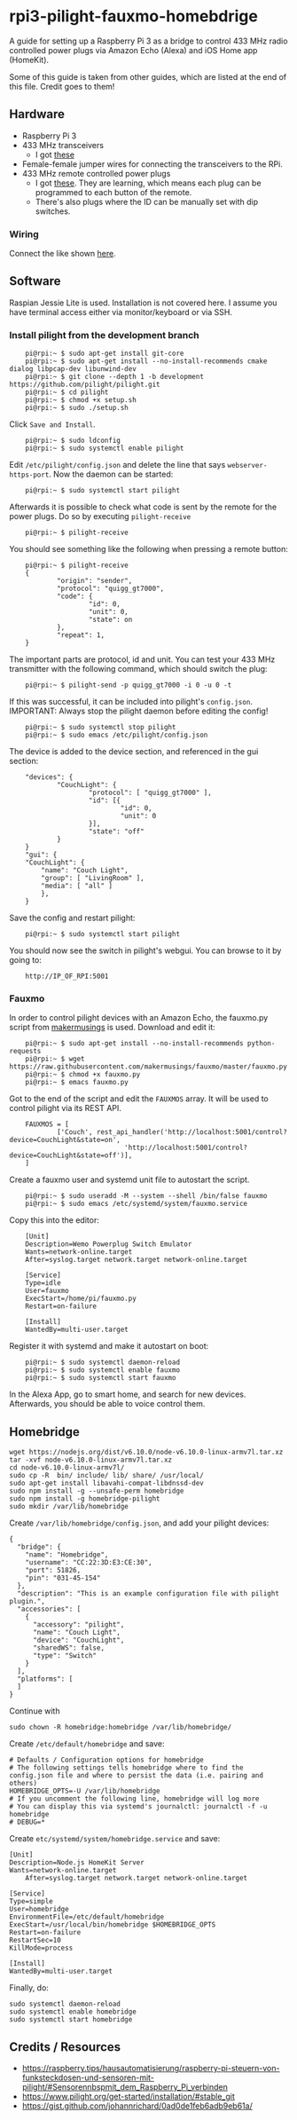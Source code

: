 # rpi3-pilight-fauxmo-homebdrige

A guide for setting up a Raspberry Pi 3 as a bridge to control 433 MHz radio controlled power plugs via Amazon Echo (Alexa) and iOS Home app (HomeKit).

Some of this guide is taken from other guides, which are listed at the end of this file. Credit goes to them!

## Hardware

- Raspberry Pi 3
- 433 MHz transceivers
  - I got [these](https://www.amazon.de/gp/product/B00R2U8OEU/)
- Female-female jumper wires for connecting the transceivers to the RPi.
- 433 MHz remote controlled power plugs
  - I got [these](http://www.pollin.de/shop/dt/MjAzOTQ0OTk-/Gebraucht_und_geprueft/Haustechnik/Installation/Funksteckdosen_dimmer_Set_GT_7008.html). They are learning, which means each plug can be programmed to each button of the remote.
  - There's also plugs where the ID can be manually set with dip switches.

### Wiring

Connect the like shown [here](https://raspberry.tips/hausautomatisierung/raspberry-pi-steuern-von-funksteckdosen-und-sensoren-mit-pilight/#Sensorennbspmit_dem_Raspberry_Pi_verbinden).

## Software

Raspian Jessie Lite is used. Installation is not covered here. I assume you have terminal access either via monitor/keyboard or via SSH.

### Install pilight from the development branch

        pi@rpi:~ $ sudo apt-get install git-core
        pi@rpi:~ $ sudo apt-get install --no-install-recommends cmake dialog libpcap-dev libunwind-dev
        pi@rpi:~ $ git clone --depth 1 -b development https://github.com/pilight/pilight.git
        pi@rpi:~ $ cd pilight
        pi@rpi:~ $ chmod +x setup.sh
        pi@rpi:~ $ sudo ./setup.sh

Click `Save and Install`.

        pi@rpi:~ $ sudo ldconfig
        pi@rpi:~ $ sudo systemctl enable pilight

Edit `/etc/pilight/config.json` and delete the line that says `webserver-https-port`. Now the daemon can be started:

        pi@rpi:~ $ sudo systemctl start pilight

Afterwards it is possible to check what code is sent by the remote for the power plugs. Do so by executing `pilight-receive`

        pi@rpi:~ $ pilight-receive

You should see something like the following when pressing a remote button:

        pi@rpi:~ $ pilight-receive
        {
                "origin": "sender",
                "protocol": "quigg_gt7000",
                "code": {
                        "id": 0,
                        "unit": 0,
                        "state": on
                },
                "repeat": 1,
        }

The important parts are protocol, id and unit. You can test your 433 MHz transmitter with the following command, which should switch the plug:

        pi@rpi:~ $ pilight-send -p quigg_gt7000 -i 0 -u 0 -t

If this was successful, it can be included into pilight's `config.json`.
IMPORTANT: Always stop the pilight daemon before editing the config!

        pi@rpi:~ $ sudo systemctl stop pilight
        pi@rpi:~ $ sudo emacs /etc/pilight/config.json

The device is added to the device section, and referenced in the gui section:

        "devices": {
                "CouchLight": {
                        "protocol": [ "quigg_gt7000" ],
                        "id": [{
                                "id": 0,
                                "unit": 0
                        }],
                        "state": "off"
                }
        }
        "gui": {
		"CouchLight": {
			"name": "Couch Light",
			"group": [ "LivingRoom" ],
			"media": [ "all" ]
        	},
        }

Save the config and restart pilight:

        pi@rpi:~ $ sudo systemctl start pilight

You should now see the switch in pilight's webgui. You can browse to it by going to:

        http://IP_OF_RPI:5001

### Fauxmo

In order to control pilight devices with an Amazon Echo, the fauxmo.py script from [makermusings](https://github.com/makermusings/fauxmo) is used. Download and edit it:

        pi@rpi:~ $ sudo apt-get install --no-install-recommends python-requests
        pi@rpi:~ $ wget https://raw.githubusercontent.com/makermusings/fauxmo/master/fauxmo.py
        pi@rpi:~ $ chmod +x fauxmo.py
        pi@rpi:~ $ emacs fauxmo.py

Got to the end of the script and edit the `FAUXMOS` array. It will be used to control pilight via its REST API.

        FAUXMOS = [
                ['Couch', rest_api_handler('http://localhost:5001/control?device=CouchLight&state=on',
                                 'http://localhost:5001/control?device=CouchLight&state=off')],
        ]

Create a fauxmo user and systemd unit file to autostart the script.

        pi@rpi:~ $ sudo useradd -M --system --shell /bin/false fauxmo
        pi@rpi:~ $ sudo emacs /etc/systemd/system/fauxmo.service

Copy this into the editor:

        [Unit]
        Description=Wemo Powerplug Switch Emulator
        Wants=network-online.target
        After=syslog.target network.target network-online.target

        [Service]
        Type=idle
        User=fauxmo
        ExecStart=/home/pi/fauxmo.py
        Restart=on-failure

        [Install]
        WantedBy=multi-user.target

Register it with systemd and make it autostart on boot:

        pi@rpi:~ $ sudo systemctl daemon-reload
        pi@rpi:~ $ sudo systemctl enable fauxmo
        pi@rpi:~ $ sudo systemctl start fauxmo

In the Alexa App, go to smart home, and search for new devices. Afterwards, you should be able to voice control them.

## Homebridge

	wget https://nodejs.org/dist/v6.10.0/node-v6.10.0-linux-armv7l.tar.xz
	tar -xvf node-v6.10.0-linux-armv7l.tar.xz
	cd node-v6.10.0-linux-armv7l/
	sudo cp -R  bin/ include/ lib/ share/ /usr/local/
	sudo apt-get install libavahi-compat-libdnssd-dev
	sudo npm install -g --unsafe-perm homebridge
	sudo npm install -g homebridge-pilight
	sudo mkdir /var/lib/homebridge
	
Create `/var/lib/homebridge/config.json`, and add your pilight devices:

	{
	  "bridge": {
	    "name": "Homebridge",
	    "username": "CC:22:3D:E3:CE:30",
	    "port": 51826,
	    "pin": "031-45-154"
	  },
	  "description": "This is an example configuration file with pilight plugin.",
	  "accessories": [
	    {
	      "accessory": "pilight",
	      "name": "Couch Light",
	      "device": "CouchLight",
	      "sharedWS": false,
	      "type": "Switch"
	    }
	  ],
	  "platforms": [
	  ]
	}
	
Continue with

	sudo chown -R homebridge:homebridge /var/lib/homebridge/

Create `/etc/default/homebridge` and save:

	# Defaults / Configuration options for homebridge
	# The following settings tells homebridge where to find the config.json file and where to persist the data (i.e. pairing and others)
	HOMEBRIDGE_OPTS=-U /var/lib/homebridge
	# If you uncomment the following line, homebridge will log more 
	# You can display this via systemd's journalctl: journalctl -f -u homebridge
	# DEBUG=*
	
Create `etc/systemd/system/homebridge.service` and save:

	[Unit]
	Description=Node.js HomeKit Server
	Wants=network-online.target
        After=syslog.target network.target network-online.target

	[Service]
	Type=simple
	User=homebridge
	EnvironmentFile=/etc/default/homebridge
	ExecStart=/usr/local/bin/homebridge $HOMEBRIDGE_OPTS
	Restart=on-failure
	RestartSec=10
	KillMode=process

	[Install]
	WantedBy=multi-user.target
	
Finally, do:

	sudo systemctl daemon-reload
	sudo systemctl enable homebridge
	sudo systemctl start homebridge

## Credits / Resources

 - https://raspberry.tips/hausautomatisierung/raspberry-pi-steuern-von-funksteckdosen-und-sensoren-mit-pilight/#Sensorennbspmit_dem_Raspberry_Pi_verbinden
 - https://www.pilight.org/get-started/installation/#stable_git
 - https://gist.github.com/johannrichard/0ad0de1feb6adb9eb61a/
